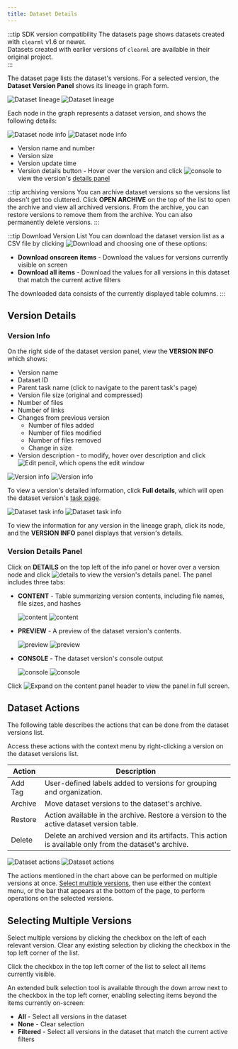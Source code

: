 ```yaml
---
title: Dataset Details
---
```


:::tip SDK version compatibility
The datasets page shows datasets created with `clearml` v1.6 or newer.  
Datasets created with earlier versions of `clearml` are available in their original project.  
:::

The dataset page lists the dataset's versions. For a selected version, the **Dataset Version Panel** shows its lineage 
in graph form. 

![Dataset lineage](../../img/webapp_dataset_lineage.png#light-mode-only)
![Dataset lineage](../../img/webapp_dataset_lineage_dark.png#dark-mode-only)

Each node in the graph represents a dataset version, and shows the following details:

<div class="max-w-50">

![Dataset node info](../../img/webapp_dataset_node.png#light-mode-only)
![Dataset node info](../../img/webapp_dataset_node_dark.png#dark-mode-only)

</div>

* Version name and number
* Version size 
* Version update time
* Version details button - Hover over the version and click <img src="/docs/latest/icons/ico-console.svg" alt="console" className="icon size-md space-sm" /> 
  to view the version's [details panel](#version-details-panel) 
  
:::tip archiving versions
You can archive dataset versions so the versions list doesn't get too cluttered. Click **OPEN ARCHIVE** on the top of 
the list to open the archive and view all archived versions. From the archive, you can restore 
versions to remove them from the archive. You can also permanently delete versions.
:::

:::tip Download Version List
You can download the dataset version list as a CSV file by clicking <img src="/docs/latest/icons/ico-download.svg" alt="Download" className="icon size-md space-sm" /> 
and choosing one of these options:
* **Download onscreen items** - Download the values for versions currently visible on screen  
* **Download all items** - Download the values for all versions in this dataset that match the current active filters  

The downloaded data consists of the currently displayed table columns.
:::

## Version Details
### Version Info

On the right side of the dataset version panel, view the **VERSION INFO** which shows: 
* Version name
* Dataset ID 
* Parent task name (click to navigate to the parent task's page)
* Version file size (original and compressed)
* Number of files
* Number of links
* Changes from previous version 
  * Number of files added 
  * Number of files modified 
  * Number of files removed 
  * Change in size
* Version description - to modify, hover over description and click <img src="/docs/latest/icons/ico-edit.svg" alt="Edit pencil" className="icon size-md space-sm" />,
  which opens the edit window
  
<div class="max-w-50">

![Version info](../../img/webapp_dataset_version_info.png#light-mode-only)
![Version info](../../img/webapp_dataset_version_info_dark.png#dark-mode-only)

</div>

To view a version's detailed information, click **Full details**, which will open the dataset version's [task page](../webapp_exp_track_visual.md).

![Dataset task info](../../img/webapp_dataset_task_page.png#light-mode-only)
![Dataset task info](../../img/webapp_dataset_task_page_dark.png#dark-mode-only)

To view the information for any version in the lineage graph, click its node, and the **VERSION INFO** panel displays
that version's details. 

### Version Details Panel

Click on **DETAILS** on the top left of the info panel or hover over a version node and click <img src="/docs/latest/icons/ico-console.svg" alt="details" className="icon size-md space-sm" /> 
to view the version's details panel. The panel includes three tabs:
* **CONTENT** - Table summarizing version contents, including file names, file sizes, and hashes 

  ![content](../../img/webapp_dataset_content.png#light-mode-only)
  ![content](../../img/webapp_dataset_content_dark.png#dark-mode-only)

* **PREVIEW** - A preview of the dataset version's contents. 

  ![preview](../../img/webapp_dataset_preview.png#light-mode-only)
  ![preview](../../img/webapp_dataset_preview_dark.png#dark-mode-only)

* **CONSOLE** - The dataset version's console output

  ![console](../../img/webapp_dataset_console.png#light-mode-only)
  ![console](../../img/webapp_dataset_console_dark.png#dark-mode-only)


Click <img src="/docs/latest/icons/ico-max-panel.svg" alt="Expand" className="icon size-md space-sm" /> on the content panel header to view the panel in full screen. 

## Dataset Actions
The following table describes the actions that can be done from the dataset versions list.

Access these actions with the context menu by right-clicking a version on the dataset versions list.

| Action | Description | 
|-----|----|
|Add Tag |User-defined labels added to versions for grouping and organization. |
|Archive| Move dataset versions to the dataset's archive. | 
|Restore|Action available in the archive. Restore a version to the active dataset version table.|
|Delete| Delete an archived version and its artifacts. This action is available only from the dataset's archive. |

![Dataset actions](../../img/webapp_dataset_actions.png#light-mode-only)
![Dataset actions](../../img/webapp_dataset_actions_dark.png#dark-mode-only)

The actions mentioned in the chart above can be performed on multiple versions at once. [Select multiple versions](#selecting-multiple-versions), 
then use either the context menu, or the bar that appears at the bottom of the page, to perform operations on the 
selected versions.

## Selecting Multiple Versions
Select multiple versions by clicking the checkbox on the left of each relevant version. Clear any existing selection by 
clicking the checkbox in the top left corner of the list.

Click the checkbox in the top left corner of the list to select all items currently visible.

An extended bulk selection tool is available through the down arrow next to the checkbox in the top left corner, enabling selecting items beyond the items currently on-screen:
* **All** - Select all versions in the dataset
* **None** - Clear selection
* **Filtered** - Select all versions in the dataset that match the current active filters

